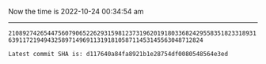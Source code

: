 Now the time is 2022-10-24 00:34:54 am

---

`21089274265447560790652262931598123731962019180336824295583518233189316391172194943258971496911319181058711453145563048712824`

`Latest commit SHA is: d117640a84fa8921b1e28754df0080548564e3ed `
